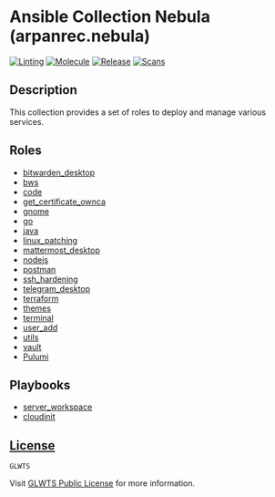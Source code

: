 # Ansible Collection Nebula (arpanrec.nebula)

[![Linting](https://github.com/arpanrec/arpanrec.nebula/actions/workflows/linting.yml/badge.svg)](https://github.com/arpanrec/arpanrec.nebula/actions/workflows/linting.yml)
[![Molecule](https://github.com/arpanrec/arpanrec.nebula/actions/workflows/molecule.yml/badge.svg)](https://github.com/arpanrec/arpanrec.nebula/actions/workflows/molecule.yml)
[![Release](https://github.com/arpanrec/arpanrec.nebula/actions/workflows/release.yml/badge.svg)](https://github.com/arpanrec/arpanrec.nebula/actions/workflows/release.yml)
[![Scans](https://github.com/arpanrec/arpanrec.nebula/actions/workflows/scans.yml/badge.svg)](https://github.com/arpanrec/arpanrec.nebula/actions/workflows/scans.yml)

## Description

This collection provides a set of roles to deploy and manage various services.

## Roles

- [bitwarden_desktop](/roles/bitwarden_desktop/README.md)
- [bws](/roles/bws/README.md)
- [code](/roles/code/README.md)
- [get_certificate_ownca](/roles/get_certificate_ownca/README.md)
- [gnome](/roles/gnome/README.md)
- [go](/roles/go/README.md)
- [java](/roles/java/README.md)
- [linux_patching](/roles/linux_patching/README.md)
- [mattermost_desktop](/roles/mattermost_desktop/README.md)
- [nodejs](/roles/nodejs/README.md)
- [postman](/roles/postman/README.md)
- [ssh_hardening](/roles/ssh_hardening/README.md)
- [telegram_desktop](/roles/telegram_desktop/README.md)
- [terraform](/roles/terraform/README.md)
- [themes](/roles/themes/README.md)
- [terminal](/roles/terminal/README.md)
- [user_add](/roles/user_add/README.md)
- [utils](/roles/utils/README.md)
- [vault](/roles/vault/README.md)
- [Pulumi](/roles/pulumi/README.md)

## Playbooks

- [server_workspace](/playbooks/server_workspace.md)
- [cloudinit](/playbooks/cloudinit.md)

## [License](LICENSE)

`GLWTS`

Visit [GLWTS Public License](https://raw.githubusercontent.com/me-shaon/GLWTPL/master/NSFW_LICENSE) for more information.
